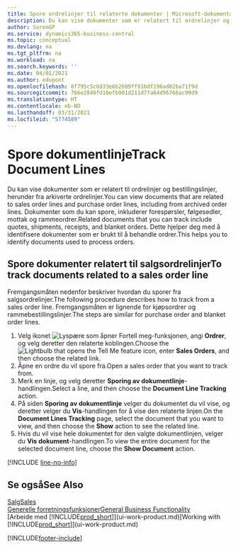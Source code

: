 ```yaml
---
title: Spore ordrelinjer til relaterte dokumenter | Microsoft-dokumentasjon
description: Du kan vise dokumenter som er relatert til ordrelinjer og bestillingslinjer, herunder fra arkiverte ordrelinjer. Dokumenter som du kan spore, inkluderer forespørsler, følgesedler, mottak og rammeordrer. Dette hjelper deg med å identifisere dokumenter som er brukt til å behandle ordrer.
author: SorenGP
ms.service: dynamics365-business-central
ms.topic: conceptual
ms.devlang: na
ms.tgt_pltfrm: na
ms.workload: na
ms.search.keywords: ''
ms.date: 04/01/2021
ms.author: edupont
ms.openlocfilehash: 8f795c5c6d33e6b2609ff91bdf196ad82ba71f9d
ms.sourcegitcommit: 766e2840fd16efb901d211d7fa64d96766ac99d9
ms.translationtype: HT
ms.contentlocale: nb-NO
ms.lasthandoff: 03/31/2021
ms.locfileid: "5774589"
---
```

# <a name="track-document-lines"></a><span data-ttu-id="1b344-105">Spore dokumentlinje</span><span class="sxs-lookup"><span data-stu-id="1b344-105">Track Document Lines</span></span>
<span data-ttu-id="1b344-106">Du kan vise dokumenter som er relatert til ordrelinjer og bestillingslinjer, herunder fra arkiverte ordrelinjer.</span><span class="sxs-lookup"><span data-stu-id="1b344-106">You can view documents that are related to sales order lines and purchase order lines, including from archived order lines.</span></span> <span data-ttu-id="1b344-107">Dokumenter som du kan spore, inkluderer forespørsler, følgesedler, mottak og rammeordrer.</span><span class="sxs-lookup"><span data-stu-id="1b344-107">Related documents that you can track include quotes, shipments, receipts, and blanket orders.</span></span> <span data-ttu-id="1b344-108">Dette hjelper deg med å identifisere dokumenter som er brukt til å behandle ordrer.</span><span class="sxs-lookup"><span data-stu-id="1b344-108">This helps you to identify documents used to process orders.</span></span>  

## <a name="to-track-documents-related-to-a-sales-order-line"></a><span data-ttu-id="1b344-109">Spore dokumenter relatert til salgsordrelinjer</span><span class="sxs-lookup"><span data-stu-id="1b344-109">To track documents related to a sales order line</span></span>
<span data-ttu-id="1b344-110">Fremgangsmåten nedenfor beskriver hvordan du sporer fra salgsordrelinjer.</span><span class="sxs-lookup"><span data-stu-id="1b344-110">The following procedure describes how to track from a sales order line.</span></span> <span data-ttu-id="1b344-111">Fremgangsmåten er lignende for kjøpsordrer og rammebestillingslinjer.</span><span class="sxs-lookup"><span data-stu-id="1b344-111">The steps are similar for purchase order and blanket order lines.</span></span>

1.  <span data-ttu-id="1b344-112">Velg ikonet ![Lyspære som åpner Fortell meg-funksjonen](media/ui-search/search_small.png "Fortell hva du vil gjøre"), angi **Ordrer**, og velg deretter den relaterte koblingen.</span><span class="sxs-lookup"><span data-stu-id="1b344-112">Choose the ![Lightbulb that opens the Tell Me feature](media/ui-search/search_small.png "Tell me what you want to do") icon, enter **Sales Orders**, and then choose the related link.</span></span>  
2.  <span data-ttu-id="1b344-113">Åpne en ordre du vil spore fra.</span><span class="sxs-lookup"><span data-stu-id="1b344-113">Open a sales order that you want to track from.</span></span>  
3.  <span data-ttu-id="1b344-114">Merk en linje, og velg deretter **Sporing av dokumentlinje**-handlingen.</span><span class="sxs-lookup"><span data-stu-id="1b344-114">Select a line, and then choose the **Document Line Tracking** action.</span></span>
4. <span data-ttu-id="1b344-115">På siden **Sporing av dokumentlinje** velger du dokumentet du vil vise, og deretter velger du **Vis**-handlingen for å vise den relaterte linjen.</span><span class="sxs-lookup"><span data-stu-id="1b344-115">On the **Document Lines Tracking** page, select the document that you want to view, and then choose the **Show** action to see the related line.</span></span>
5. <span data-ttu-id="1b344-116">Hvis du vil vise hele dokumentet for den valgte dokumentlinjen, velger du **Vis dokument**-handlingen.</span><span class="sxs-lookup"><span data-stu-id="1b344-116">To view the entire document for the selected document line, choose the **Show Document** action.</span></span>

[!INCLUDE [line-no-info](includes/line-no-info.md)]

## <a name="see-also"></a><span data-ttu-id="1b344-117">Se også</span><span class="sxs-lookup"><span data-stu-id="1b344-117">See Also</span></span>
[<span data-ttu-id="1b344-118">Salg</span><span class="sxs-lookup"><span data-stu-id="1b344-118">Sales</span></span>](sales-manage-sales.md)  
[<span data-ttu-id="1b344-119">Generelle forretningsfunksjoner</span><span class="sxs-lookup"><span data-stu-id="1b344-119">General Business Functionality</span></span>](ui-across-business-areas.md)  
<span data-ttu-id="1b344-120">[Arbeide med [!INCLUDE[prod_short](includes/prod_short.md)]](ui-work-product.md)</span><span class="sxs-lookup"><span data-stu-id="1b344-120">[Working with [!INCLUDE[prod_short](includes/prod_short.md)]](ui-work-product.md)</span></span>


[!INCLUDE[footer-include](includes/footer-banner.md)]